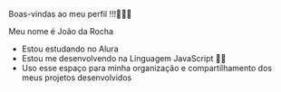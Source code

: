 
Boas-vindas ao meu perfil !!!🚗🎻🎼

 Meu nome é João da Rocha

- Estou estudando no Alura
- Estou me desenvolvendo na Linguagem JavaScript 👨‍💻
- Uso esse espaço para minha organização e compartilhamento dos meus projetos desenvolvidos
